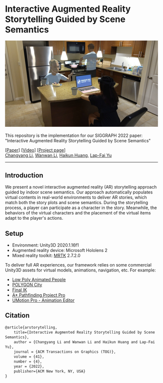 # Interactive Augmented Reality Storytelling Guided by Scene Semantics

<div align="center">
    <img src="assets/teaser.jpg", width="900">
</div>
<br>
This repository is the implementation for our SIGGRAPH 2022 paper: "Interactive Augmented Reality Storytelling Guided by Scene Semantics"

[[Paper](https://changyangli.github.io/assets/paper/sig22arstorytelling.pdf)] [[Video](https://www.youtube.com/watch?v=LGzH2LikEUw&feature=youtu.be)] [[Project page](https://changyangli.github.io/projects/siggraph22arstorytelling/)] <br>
[Changyang Li](https://changyangli.github.io/), [Wanwan Li](), [Haikun Huang](https://quincyhuang.github.io/Webpage/), [Lap-Fai Yu](https://craigyuyu.github.io/home/)


-----------

## Introduction

We present a novel interactive augmented reality (AR) storytelling approach guided by indoor scene semantics. Our approach automatically populates virtual contents in real-world environments to deliver AR stories, which match both the story plots and scene semantics. During the storytelling process, a player can participate as a character in the story. Meanwhile, the behaviors of the virtual characters and the placement of the virtual items adapt to the player's actions.

## Setup

- Environment: Unity3D 2020.1.16f1
- Augmented reality device: Microsoft Hololens 2
- Mixed reality toolkit: [MRTK](https://docs.microsoft.com/en-us/windows/mixed-reality/mrtk-unity/mrtk2/) 2.7.2.0

To deliver full AR experiences, our framework relies on some commercial Unity3D assets for virtual models, animations, navigation, etc. For example:
- [Low Poly Animated People](https://assetstore.unity.com/packages/3d/characters/humanoids/low-poly-animated-people-156748)
- [POLYGON City](https://assetstore.unity.com/packages/3d/environments/urban/polygon-city-low-poly-3d-art-by-synty-95214)
- [Final IK](https://assetstore.unity.com/packages/tools/animation/final-ik-14290)
- [A* Pathfinding Project Pro](https://assetstore.unity.com/packages/tools/ai/a-pathfinding-project-pro-87744#description)
- [UMotion Pro - Animation Editor](https://assetstore.unity.com/packages/tools/animation/umotion-pro-animation-editor-95991)

## Citation

    @article{arstorytelling,
        title={Interactive Augmented Reality Storytelling Guided by Scene Semantics},
        author = {Changyang Li and Wanwan Li and Haikun Huang and Lap-Fai Yu},
        journal = {ACM Transactions on Graphics (TOG)},
        volume = {41},
        number = {4},
        year = {2022},
        publisher={ACM New York, NY, USA}
    }


